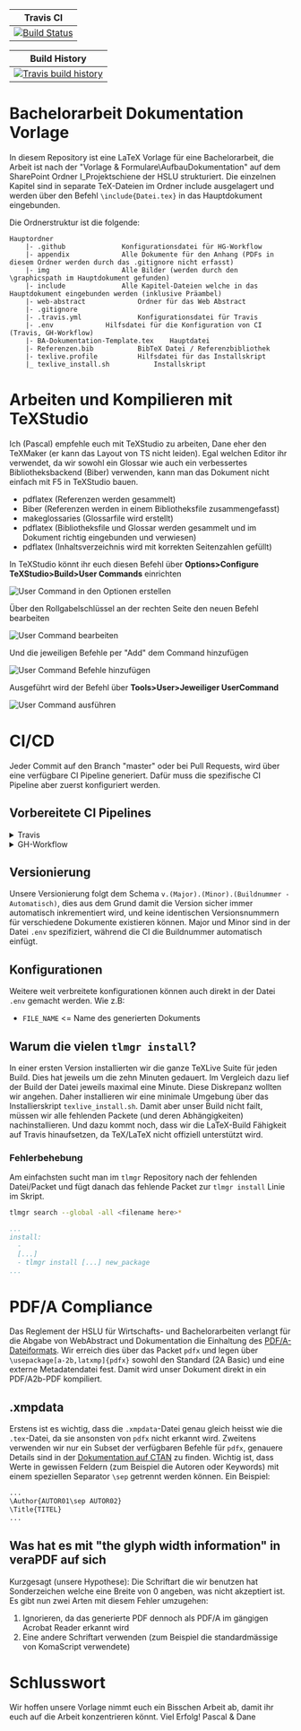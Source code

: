 | Travis CI                                             |
|-------------------------------------------------------|
| [![Build Status][travis-badge]][travis-url]           |

| Build History                                         |
|-------------------------------------------------------|
| [![Travis build history][travis-history]][travis-url] |

[travis-url]: https://travis-ci.org/HSLU-BaumannWicki/BA-Dokumentation-Template
[travis-badge]: https://travis-ci.org/HSLU-BaumannWicki/BA-Dokumentation-Template.svg?branch=master
[travis-history]: https://buildstats.info/travisci/chart/HSLU-BaumannWicki/BA-Dokumentation-Template?branch=master&includeBuildsFromPullRequest=false

# Bachelorarbeit Dokumentation Vorlage
In diesem Repository ist eine LaTeX Vorlage für eine Bachelorarbeit, die Arbeit ist nach der "Vorlage & Formulare\AufbauDokumentation" auf dem SharePoint Ordner I_Projektschiene der HSLU strukturiert.
Die einzelnen Kapitel sind in separate TeX-Dateien im Ordner include ausgelagert und werden über den Befehl ```\include{Datei.tex}``` in das Hauptdokument eingebunden.

Die Ordnerstruktur ist die folgende:

```text
Hauptordner
	|- .github				Konfigurationsdatei für HG-Workflow
	|- appendix				Alle Dokumente für den Anhang (PDFs in diesem Ordner werden durch das .gitignore nicht erfasst)
	|- img					Alle Bilder (werden durch den \graphicspath im Hauptdokument gefunden)
	|- include				Alle Kapitel-Dateien welche in das Hauptdokument eingebunden werden (inklusive Präambel)
	|- web-abstract				Ordner für das Web Abstract
	|- .gitignore
	|- .travis.yml				Konfigurationsdatei für Travis
	|- .env				Hilfsdatei für die Konfiguration von CI (Travis, GH-Workflow)
	|- BA-Dokumentation-Template.tex	Hauptdatei
	|- Referenzen.bib			BibTeX Datei / Referenzbibliothek
	|- texlive.profile			Hilfsdatei für das Installskript
	|_ texlive_install.sh			Installskript
```

# Arbeiten und Kompilieren mit TeXStudio
Ich (Pascal) empfehle euch mit TeXStudio zu arbeiten, Dane eher den TeXMaker (er kann das Layout von TS nicht leiden). Egal welchen Editor ihr verwendet, da wir sowohl ein Glossar wie auch ein verbessertes Bibliotheksbackend (Biber) verwenden, kann man das Dokument nicht einfach mit F5 in TeXStudio bauen.

* pdflatex (Referenzen werden gesammelt)
* Biber (Referenzen werden in einem Bibliotheksfile zusammengefasst)
* makeglossaries (Glossarfile wird erstellt)
* pdflatex (Bibliotheksfile und Glossar werden gesammelt und im Dokument richtig eingebunden und verwiesen)
* pdflatex (Inhaltsverzeichnis wird mit korrekten Seitenzahlen gefüllt)

In TeXStudio könnt ihr euch diesen Befehl über **Options>Configure TeXStudio>Build>User Commands** einrichten

![User Command in den Optionen erstellen](./README_user_command.png)

Über den Rollgabelschlüssel an der rechten Seite den neuen Befehl bearbeiten

![User Command bearbeiten](./README_user_command2.png)

Und die jeweiligen Befehle per "Add" dem Command hinzufügen

![User Command Befehle hinzufügen](./README_user_command3.png)

Ausgeführt wird der Befehl über **Tools>User>Jeweiliger UserCommand**

![User Command ausführen](./README_user_command4.png)

# CI/CD
Jeder Commit auf den Branch "master" oder bei Pull Requests, wird über eine verfügbare CI Pipeline generiert. Dafür muss die spezifische CI Pipeline aber zuerst konfiguriert werden.

## Vorbereitete CI Pipelines
<details>
<summary>Travis</summary>

Dafür muss [Travis-CI.org](https://travis-ci.org/) oder [Travis-CI.com](https://travis-ci.com) zuerst die diesbezüglichen Berechtigungen erhalten, und für dieses Repo aktiviert sein. Danach muss der Dateiname in ```travis.yml``` nachgetragen werden. Damit das Deployment funktioniert, muss ein OAuth Token generiert werden und in Travis hinterlegt werden.

Jeder commit wird über Travis gebaut und bei einer Änderung auf dem Master direkt als "Pre-Release" deployed.


### OAuth Token in Environment Variable in Travis
Generiere über die [Anleitung von Github](https://help.github.com/en/articles/creating-a-personal-access-token-for-the-command-line) ein OAuth Token für dein Konto mit den Berechtigungen ```repo``` oder nur ```public_repo```. Danach kopierst du den erhaltenen Hash in eine Environment Variable namens ```GIT_AUTH``` in den Einstellungen von Travis für dein jeweiliges Repo.

![Environment Variable in Travis](./README_env_variable_git_auth.png)

</details>
<details>
<summary>GH-Workflow</summary>

Hierfür muss nichts Spezielles konfiguriert werden. Es ist allerdings zu beachten, dass jeder Run zu den ["gratis" runner Minutes](https://docs.github.com/en/billing/managing-billing-for-github-actions/about-billing-for-github-actions#included-storage-and-minutes) dazuzählt. Also kurz überprüfen, damit es keine unschönen Überraschungen gibt.

Die generierte Dokumentation wird bei den Artefakts des Jobs abgelegt.

</details>

## Versionierung
Unsere Versionierung folgt dem Schema ```v.(Major).(Minor).(Buildnummer - Automatisch)```, dies aus dem Grund damit die Version sicher immer automatisch inkrementiert wird, und keine identischen Versionsnummern für verschiedene Dokumente existieren können. Major und Minor sind in der Datei ```.env``` spezifiziert, während die CI die Buildnummer automatisch einfügt.

## Konfigurationen
Weitere weit verbreitete konfigurationen können auch direkt in der Datei ```.env``` gemacht werden. Wie z.B:
- ```FILE_NAME``` <= Name des generierten Dokuments

## Warum die vielen ```tlmgr install```?
In einer ersten Version installierten wir die ganze TeXLive Suite für jeden Build. Dies hat jeweils um die zehn Minuten gedauert. Im Vergleich dazu lief der Build der Datei jeweils maximal eine Minute. Diese Diskrepanz wollten wir angehen. Daher installieren wir eine minimale Umgebung über das Installierskript ```texlive_install.sh```. Damit aber unser Build nicht failt, müssen wir alle fehlenden Packete (und deren Abhängigkeiten) nachinstallieren. Und dazu kommt noch, dass wir die LaTeX-Build Fähigkeit auf Travis hinaufsetzen, da TeX/LaTeX nicht offiziell unterstützt wird.

### Fehlerbehebung
Am einfachsten sucht man im ```tlmgr``` Repository nach der fehlenden Datei/Packet und fügt danach das fehlende Packet zur ```tlmgr install``` Linie im Skript.

```bash
tlmgr search --global -all <filename here>*
```
```yaml
...
install:
  - 
  [...]
  - tlmgr install [...] new_package
...
```

# PDF/A Compliance
Das Reglement der HSLU für Wirtschafts- und Bachelorarbeiten verlangt für die Abgabe von WebAbstract und Dokumentation die Einhaltung des [PDF/A-Dateiformats](http://www.pdfa.org/). Wir erreich dies über das Packet ```pdfx``` und legen über ```\usepackage[a-2b,latxmp]{pdfx}``` sowohl den Standard (2A Basic) und eine externe Metadatendatei fest. Damit wird unser Dokument direkt in ein PDF/A2b-PDF kompiliert.

## <Dateiname>.xmpdata
Erstens ist es wichtig, dass die ```.xmpdata```-Datei genau gleich heisst wie die ```.tex```-Datei, da sie ansonsten von ```pdfx``` nicht erkannt wird. Zweitens verwenden wir nur ein Subset der verfügbaren Befehle für ```pdfx```, genauere Details sind in der [Dokumentation auf CTAN](https://www.ctan.org/pkg/pdfx) zu finden. Wichtig ist, dass Werte in gewissen Feldern (zum Beispiel die Autoren oder Keywords) mit einem speziellen Separator ```\sep``` getrennt werden können. Ein Beispiel:

```xml
...
\Author{AUTOR01\sep AUTOR02}
\Title{TITEL}
...
```

## Was hat es mit "the glyph width information" in veraPDF auf sich
Kurzgesagt (unsere Hypothese): Die Schriftart die wir benutzen hat Sonderzeichen welche eine Breite von 0 angeben, was nicht akzeptiert ist.
Es gibt nun zwei Arten mit diesem Fehler umzugehen:
1. Ignorieren, da das generierte PDF dennoch als PDF/A im gängigen Acrobat Reader erkannt wird
2. Eine andere Schriftart verwenden (zum Beispiel die standardmässige von KomaScript verwendete)

# Schlusswort
Wir hoffen unsere Vorlage nimmt euch ein Bisschen Arbeit ab, damit ihr euch auf die Arbeit konzentrieren könnt. Viel Erfolg!
Pascal & Dane
